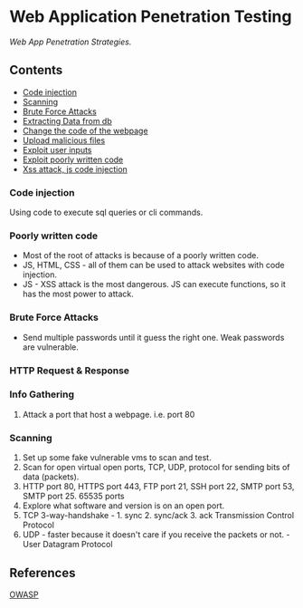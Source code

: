 # Web Application Penetration Testing
_Web App Penetration Strategies._


## Contents
* [Code injection](#code-injection)
* [Scanning](#scanning)
* [Brute Force Attacks](#brute-force-attacks)
* [Extracting Data from db](#extracting-data-from-db)
* [Change the code of the webpage](#change-the-code-of-the-webpage)
* [Upload malicious files](#upload-malicious-files)
* [Exploit user inputs](#exploit-user-inputs)
* [Exploit poorly written code](#exploit-poorly-written-code)
* [Xss attack, js code injection](#xss-attack-js-code-injection)


### Code injection
Using code to execute sql queries or cli commands.


### Poorly written code
- Most of the root of attacks is because of a poorly written code.
- JS, HTML, CSS - all of them can be used to attack websites with code injection.
- JS - XSS attack is the most dangerous. JS can execute functions, so it has the most power to attack.


### Brute Force Attacks
- Send multiple passwords until it guess the right one. Weak passwords are vulnerable.


### HTTP Request & Response


### Info Gathering
1. Attack a port that host a webpage. i.e. port 80


### Scanning
1. Set up some fake vulnerable vms to scan and test.
2. Scan for open virtual open ports, TCP, UDP, protocol for sending bits of data (packets).
3. HTTP port 80, HTTPS port 443, FTP port 21, SSH port 22, SMTP port 53, SMTP port 25. 65535 ports
4. Explore what software and version is on an open port.
5. TCP 3-way-handshake - 1. sync 2. sync/ack  3. ack Transmission Control Protocol
6. UDP - faster because it doesn't care if you receive the packets or not. - User Datagram Protocol


## References
[OWASP](https://cheatsheetseries.owasp.org/Glossary.html)
